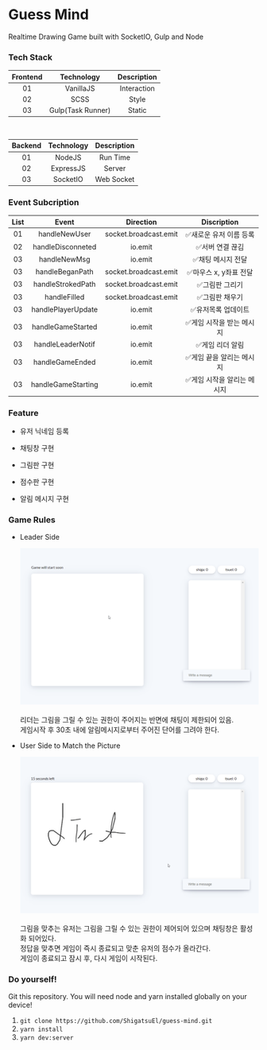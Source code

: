# Guess Mind

Realtime Drawing Game built with SocketIO, Gulp and Node

### Tech Stack

| Frontend |    Technology     | Description |
| :------: | :---------------: | :---------: |
|    01    |     VanillaJS     | Interaction |
|    02    |       SCSS        |    Style    |
|    03    | Gulp(Task Runner) |   Static    |

<br>

| Backend | Technology | Description |
| :-----: | :--------: | :---------: |
|   01    |   NodeJS   |  Run Time   |
|   02    | ExpressJS  |   Server    |
|   03    |  SocketIO  | Web Socket  |

### Event Subcription

| List |       Event        |       Direction       |         Discription         |
| :--: | :----------------: | :-------------------: | :-------------------------: |
|  01  |   handleNewUser    | socket.broadcast.emit |   ✅새로운 유저 이름 등록   |
|  02  | handleDisconneted  |        io.emit        |      ✅서버 연결 끊김       |
|  03  |    handleNewMsg    |        io.emit        |     ✅채팅 메시지 전달      |
|  03  |  handleBeganPath   | socket.broadcast.emit |   ✅마우스 x, y좌표 전달    |
|  03  | handleStrokedPath  | socket.broadcast.emit |       ✅그림판 그리기       |
|  03  |    handleFilled    | socket.broadcast.emit |       ✅그림판 채우기       |
|  03  | handlePlayerUpdate |        io.emit        |     ✅유저목록 업데이트     |
|  03  | handleGameStarted  |        io.emit        |  ✅게임 시작을 받는 메시지  |
|  03  | handleLeaderNotif  |        io.emit        |      ✅게임 리더 알림       |
|  03  |  handleGameEnded   |        io.emit        |  ✅게임 끝을 알리는 메시지  |
|  03  | handleGameStarting |        io.emit        | ✅게임 시작을 알리는 메시지 |

### Feature

- 유저 닉네임 등록

- 채팅창 구현

- 그림판 구현

- 점수판 구현

- 알림 메시지 구현

### Game Rules

- Leader Side

  ![leader](./leader.gif)<br><br>
  리더는 그림을 그릴 수 있는 권한이 주어지는 반면에 채팅이 제한되어 있음.<br>
  게임시작 후 30초 내에 알림메시지로부터 주어진 단어를 그려야 한다.<br>

- User Side to Match the Picture

  ![catch-user](./catchUser.gif)<br><br>
  그림을 맞추는 유저는 그림을 그릴 수 있는 권한이 제어되어 있으며 채팅창은 활성화 되어있다.<br>
  정답을 맞추면 게임이 즉시 종료되고 맞춘 유저의 점수가 올라간다.<br>
  게임이 종료되고 잠시 후, 다시 게임이 시작된다.<br>

### Do yourself!

Git this repository. You will need node and yarn installed globally on your device!<br>

1. `git clone https://github.com/ShigatsuEl/guess-mind.git`
2. `yarn install`
3. `yarn dev:server`
